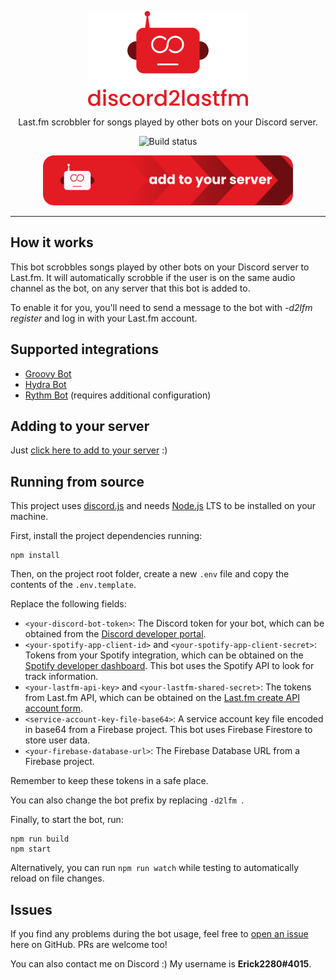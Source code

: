 <div align="center">

<p>
	<img width="256" src="./assets/icon-and-name.svg" alt="discord2lastfm"/>
</p>
<p>Last.fm scrobbler for songs played by other bots on your Discord server.</p>

![Build status](https://github.com/Erick2280/discord2lastfm/workflows/build/badge.svg)

<p>
    <a href="https://discord.com/oauth2/authorize?client_id=739266400476201061&permissions=511040&scope=bot">
        <img width="400" src="./assets/add-to-your-server-button.svg" alt="Add to your server"/>
    </a>
</p>

</div>

---

## How it works

This bot scrobbles songs played by other bots on your Discord server to Last.fm. It will automatically scrobble if the user is on the same audio channel as the bot, on any server that this bot is added to.

To enable it for you, you'll need to send a message to the bot with _-d2lfm register_ and log in with your Last.fm account.

## Supported integrations

- [Groovy Bot](https://groovy.bot/)
- [Hydra Bot](https://hydra.bot/)
- [Rythm Bot](https://rythmbot.co/) (requires additional configuration)

## Adding to your server

Just [click here to add to your server](https://discord.com/oauth2/authorize?client_id=739266400476201061&permissions=511040&scope=bot) :)

## Running from source

This project uses [discord.js](https://discord.js.org/) and needs [Node.js](https://nodejs.org) LTS to be installed on your machine.

First, install the project dependencies running:

    npm install

Then, on the project root folder, create a new `.env` file and copy the contents of the `.env.template`.

Replace the following fields:
- `<your-discord-bot-token>`: The Discord token for your bot, which can be obtained from the [Discord developer portal](https://discordapp.com/developers/applications). 
- `<your-spotify-app-client-id>` and `<your-spotify-app-client-secret>`: Tokens from your Spotify integration, which can be obtained on the [Spotify developer dashboard](https://developer.spotify.com/dashboard/applications). This bot uses the Spotify API to look for track information.
- `<your-lastfm-api-key>` and `<your-lastfm-shared-secret>`: The tokens from Last.fm API, which can be obtained on the [Last.fm create API account form](https://www.last.fm/api/account/create).
- `<service-account-key-file-base64>`: A service account key file encoded in base64 from a Firebase project. This bot uses Firebase Firestore to store user data.
- `<your-firebase-database-url>`:  The Firebase Database URL from a Firebase project.

Remember to keep these tokens in a safe place.

You can also change the bot prefix by replacing `-d2lfm `.

Finally, to start the bot, run:

    npm run build
    npm start

Alternatively, you can run `npm run watch` while testing to automatically reload on file changes.

## Issues

If you find any problems during the bot usage, feel free to [open an issue](https://github.com/Erick2280/discord2lastfm/issues) here on GitHub. PRs are welcome too!

You can also contact me on Discord :) My username is **Erick2280#4015**.

